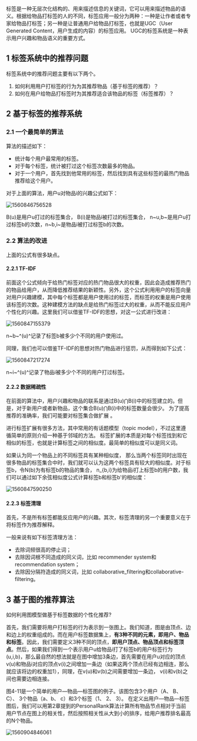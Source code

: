 标签是一种无层次化结构的、用来描述信息的关键词，它可以用来描述物品的语义。根据给物品打标签的人的不同，标签应用一般分为两种：一种是让作者或者专家给物品打标签；另一种是让普通用户给物品打标签，也就是UGC（User Generated Content，用户生成的内容）的标签应用。 UGC的标签系统是一种表示用户兴趣和物品语义的重要方式。 

## 1 标签系统中的推荐问题

标签系统中的推荐问题主要有以下两个。 

1. 如何利用用户打标签的行为为其推荐物品（基于标签的推荐）？
2. 如何在用户给物品打标签时为其推荐适合该物品的标签（标签推荐）？ 

## 2 基于标签的推荐系统

### 2.1 一个最简单的算法

算法的描述如下：

- 统计每个用户最常用的标签。
- 对于每个标签，统计被打过这个标签次数最多的物品。
- 对于一个用户，首先找到他常用的标签，然后找到具有这些标签的最热门物品推荐给这个用户。 

对于上面的算法，用户u对物品i的兴趣公式如下： 

![1560846756528](D:\笔记\推荐系统\04-利用用户标签数据.assets\1560846756528.png)

B(u)是用户u打过的标签集合， B(i)是物品i被打过的标签集合， n~u,b~是用户u打过标签b的次数，n~b,i~是物品i被打过标签b的次数。

### 2.2 算法的改进

上面的公式有很多缺点。

#### 2.2.1 TF-IDF

前面这个公式倾向于给热门标签对应的热门物品很大的权重，因此会造成推荐热门的物品给用户，从而降低推荐结果的新颖性。另外，这个公式利用用户的标签向量对用户兴趣建模，其中每个标签都是用户使用过的标签，而标签的权重是用户使用该标签的次数。这种建模方法的缺点是给热门标签过大的权重，从而不能反应用户个性化的兴趣。这里我们可以借鉴TF-IDF的思想，对这一公式进行改进： 

![1560847155379](D:\笔记\推荐系统\04-利用用户标签数据.assets\1560847155379.png)

n~b~^(u)^记录了标签b被多少个不同的用户使用过。 

同理，我们也可以借鉴TF-IDF的思想对热门物品进行惩罚，从而得到如下公式： 

![1560847217274](D:\笔记\推荐系统\04-利用用户标签数据.assets\1560847217274.png)

n~i~^(u)^记录了物品i被多少个不同的用户打过标签。

#### 2.2.2 数据稀疏性

在前面的算法中，用户兴趣和物品的联系是通过B(u)$\bigcap$B(i)中的标签建立的。但是，对于新用户或者新物品，这个集合B(u)$\bigcap$B(i)中的标签数量会很少。 为了提高推荐的准确率，我们可能要对标签集合做扩展 。

进行标签扩展有很多方法，其中常用的有话题模型（topic model），不过这里遵循简单的原则介绍一种基于邻域的方法。 标签扩展的本质是对每个标签找到和它相似的标签，也就是计算标签之间的相似度。最简单的相似度可以是同义词。 

如果认为同一个物品上的不同标签具有某种相似度， 那么当两个标签同时出现在很多物品的标签集合中时，我们就可以认为这两个标签具有较大的相似度。对于标签b，令N(b)为有标签b的物品的集合， n_{b,i}为给物品i打上标签b的用户数，我们可以通过如下余弦相似度公式计算标签b和标签b'的相似度：

![1560847590250](D:\笔记\推荐系统\04-利用用户标签数据.assets\1560847590250.png)

#### 2.2.3 标签清理

首先，不是所有标签都能反应用户的兴趣。其次，标签清理的另一个重要意义在于将标签作为推荐解释。

一般来说有如下标签清理方法： 

- 去除词频很高的停止词；
- 去除因词根不同造成的同义词，比如 recommender system和recommendation system；
- 去除因分隔符造成的同义词，比如 collaborative_filtering和collaborative-filtering。 

##  3 基于图的推荐算法

如何利用图模型做基于标签数据的个性化推荐?

首先，我们需要将用户打标签的行为表示到一张图上。我们知道，图是由顶点、边和边上的权重组成的。而在用户标签数据集上，**有3种不同的元素，即用户、物品和标签**。因此，我们需要定义3种不同的顶点，**即用户顶点、物品顶点和标签顶点**。然后，如果我们得到一个表示用户u给物品i打了标签b的用户标签行为(u,i,b)，那么最自然的想法就是在图中增加3条边，首先需要在用户u对应的顶点v(u)和物品i对应的顶点v(i)之间增加一条边（如果这两个顶点已经有边相连，那么就应该将边的权重加1），同理，在v(u)和v(b)之间需要增加一条边， v(i)和v(b)之间也需要边相连接。 

图4-11是一个简单的用户—物品—标签图的例子。该图包含3个用户（A、 B、 C）、 3个物品（a、b、 c）和3个标签（1、 2、 3）。 在定义出用户—物品—标签图后，我们可以用第2章提到的PersonalRank算法计算所有物品节点相对于当前用户节点在图上的相关性，然后按照相关性从大到小的排序，给用户推荐排名最高的N个物品。 

![1560904846061](D:\笔记\推荐系统\04-利用用户标签数据.assets\1560904846061.png)

